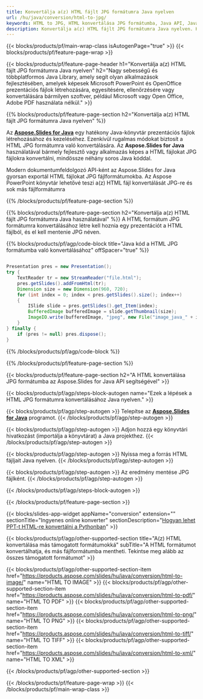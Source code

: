```yaml
---
title: Konvertálja a(z) HTML fájlt JPG formátumra Java nyelven
url: /hu/java/conversion/html-to-jpg/
keywords: HTML to JPG, HTML konvertálása JPG formátumba, Java API, Java Library, HTML, JPG
description: Konvertálja a(z) HTML fájlt JPG formátumra Java nyelven. Használja a Java könyvtár API-t a HTML fájlok konvertálásához JPG formátumúvá
---
```


{{< blocks/products/pf/main-wrap-class isAutogenPage="true" >}}
{{< blocks/products/pf/feature-page-wrap >}}

{{< blocks/products/pf/feature-page-header h1="Konvertálja a(z) HTML fájlt JPG formátumra Java nyelven" h2="Nagy sebességű és többplatformos Java Library, amely segít olyan alkalmazások fejlesztésében, amelyek képesek Microsoft PowerPoint és OpenOffice prezentációs fájlok létrehozására, egyesítésére, ellenőrzésére vagy konvertálására bármilyen szoftver, például Microsoft vagy Open Office, Adobe PDF használata nélkül." >}}

{{% blocks/products/pf/feature-page-section h2="Konvertálja a(z) HTML fájlt JPG formátumra Java nyelven" %}}

Az [**Aspose.Slides for Java**](https://products.aspose.com/slides/hu/java/) egy hatékony Java-könyvtár prezentációs fájlok létrehozásához és kezeléséhez. Ezenkívül rugalmas módokat biztosít a HTML JPG formátumra való konvertálására. Az **Aspose.Slides for Java** használatával bármely fejlesztő vagy alkalmazás képes a HTML fájlokat JPG fájlokra konvertálni, mindössze néhány soros Java kóddal.

Modern dokumentumfeldolgozó API-ként az Aspose.Slides for Java gyorsan exportál HTML fájlokat JPG fájlformátumokba. Az Aspose PowerPoint könyvtár lehetővé teszi a(z) HTML fájl konvertálását JPG-re és sok más fájlformátumra

{{% /blocks/products/pf/feature-page-section %}}

{{% blocks/products/pf/feature-page-section  h2="Konvertálja a(z) HTML fájlt JPG formátumra Java használatával" %}}
A HTML formátum JPG formátumra konvertálásához létre kell hoznia egy prezentációt a HTML fájlból, és el kell mentenie JPG néven.

{{% blocks/products/pf/agp/code-block title="Java kód a HTML JPG formátumba való konvertálásához" offSpacer="true" %}}

```java

Presentation pres = new Presentation();
try {
    TextReader tr = new StreamReader("file.html");
    pres.getSlides().addFromHtml(tr);
    Dimension size = new Dimension(960, 720);
    for (int index = 0; index < pres.getSlides().size(); index++)
    {
        ISlide slide = pres.getSlides().get_Item(index);
        BufferedImage bufferedImage = slide.getThumbnail(size);
        ImageIO.write(bufferedImage, "jpeg", new File("image_java_" + index + ".jpg"));
    }
} finally {
    if (pres != null) pres.dispose();
}
```


{{% /blocks/products/pf/agp/code-block %}}

{{% /blocks/products/pf/feature-page-section %}}

{{< blocks/products/pf/feature-page-section  h2="A HTML konvertálása JPG formátumba az Aspose.Slides for Java API segítségével" >}}

{{< blocks/products/pf/agp/steps-block-autogen name="Ezek a lépések a HTML JPG formátumra konvertálásához Java nyelven." >}}

{{< blocks/products/pf/agp/step-autogen >}}
Telepítse az [**Aspose.Slides for Java**](https://products.aspose.com/slides/hu/java/) programot.
{{< /blocks/products/pf/agp/step-autogen >}}

{{< blocks/products/pf/agp/step-autogen >}}
Adjon hozzá egy könyvtári hivatkozást (importálja a könyvtárat) a Java projekthez.
{{< /blocks/products/pf/agp/step-autogen >}}

{{< blocks/products/pf/agp/step-autogen >}}
Nyissa meg a forrás HTML fájljait Java nyelven.
{{< /blocks/products/pf/agp/step-autogen >}}

{{< blocks/products/pf/agp/step-autogen >}}
Az eredmény mentése JPG fájlként.
{{< /blocks/products/pf/agp/step-autogen >}}

{{< /blocks/products/pf/agp/steps-block-autogen >}}

{{< /blocks/products/pf/feature-page-section >}}

{{< blocks/slides-app-widget  appName="conversion" extension="" sectionTitle="Ingyenes online konverter" sectionDescription="[Hogyan lehet PPT-t HTML-re konvertálni a Pythonban](https://products.aspose.com/slides/hu/python-net/conversion/ppt-to-html/)" >}}

{{< blocks/products/pf/agp/other-supported-section title="A(z) HTML konvertálása más támogatott formátumokká" subTitle="A HTML formátumot konvertálhatja, és más fájlformátumba mentheti. Tekintse meg alább az összes támogatott formátumot" >}}

{{< blocks/products/pf/agp/other-supported-section-item href="https://products.aspose.com/slides/hu/java/conversion/html-to-image/" name="HTML TO IMAGE" >}}
{{< blocks/products/pf/agp/other-supported-section-item href="https://products.aspose.com/slides/hu/java/conversion/html-to-pdf/" name="HTML TO PDF" >}}
{{< blocks/products/pf/agp/other-supported-section-item href="https://products.aspose.com/slides/hu/java/conversion/html-to-png/" name="HTML TO PNG" >}}
{{< blocks/products/pf/agp/other-supported-section-item href="https://products.aspose.com/slides/hu/java/conversion/html-to-tiff/" name="HTML TO TIFF" >}}
{{< blocks/products/pf/agp/other-supported-section-item href="https://products.aspose.com/slides/hu/java/conversion/html-to-xml/" name="HTML TO XML" >}}


{{< /blocks/products/pf/agp/other-supported-section >}}

{{< /blocks/products/pf/feature-page-wrap >}}
{{< /blocks/products/pf/main-wrap-class >}}